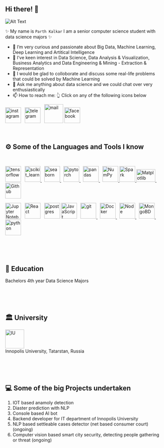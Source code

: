 ## Hi there! :wave:

![Alt Text](https://media.giphy.com/media/vFKqnCdLPNOKc/giphy.gif) 

✨ My name is `Parth Kalkar` I am a senior computer science student with data science majors ✨


- 🔭 I’m very curious and passionate about Big Data, Machine Learning, Deep Learning and Artitical Intelligence
- 🌱 I’ve keen interest in Data Science, Data Analysis & Visualization, Business Analytics and Data Engineering & Mining - Extraction & Representation
- 👯 I would be glad to colloborate and discuss some real-life problems that could be solved by Machine Learning
- 💬 Ask me anything about data science and we could chat over very enthusiastically
- 📫 How to reach me: 👆 Click on any of the following icons below 

 <a href="https://www.instagram.com/erik_phillander/" target="_blank" rel="noreferrer"> <img src="https://media4.giphy.com/media/eTtXHP8CyQHHa4M8EM/200w.webp?cid=ecf05e47w70y4ti9kcbgc0d174dub29rv6s4yhuhbh00709m&rid=200w.webp&ct=s" alt="instagram" width="50" height="50"/></a>   &nbsp;   <a href="https://t.me/ParthKalkar" target="_blank" rel="noreferrer"> <img src="https://c.tenor.com/s-XyqNCtw7QAAAAi/telegram.gif" alt="telegram" width="50" height="50"/></a> &nbsp; <a href="mailto:parthkalkar111@gmail.com" target="_blank" rel="noreferrer"> <img src="https://media4.giphy.com/media/KxlbRn0HuTW7gZID83/giphy.webp?cid=ecf05e478tpxg3xdjlmb9f8nptfokgkhk2v6kfmfxnrj8n5g&rid=giphy.webp&ct=s" alt="mail" width="60" height="60"/></a> <a href="https://www.facebook.com/parth.kalkar/" target="_blank" rel="noreferrer"> <img src="https://media3.giphy.com/media/uxPlGvoc1TlgPF0deH/200w.webp?cid=ecf05e47z5k3a32t04ano55a5ulic1ictlezlo8raya2l9h4&rid=200w.webp&ct=s" alt="facebook" width="50" height="50"/></a>
      
<br>

## ⚙ Some of the Languages and Tools I know
<br>
<p align="left">
<a href="https://www.tensorflow.org" target="_blank" rel="noreferrer"> <img src="https://media3.giphy.com/media/SU2ic3wTfuC6JhD1lA/giphy.webp?cid=ecf05e47hpmrfe46yfbz14y8p6wkjqg4kj5hjpffjn2zan9d&rid=giphy.webp&ct=s" alt="tensorflow" width="50" height="50"/></a> &nbsp; <a href="https://scikit-learn.org/" target="_blank" rel="noreferrer"> <img src="https://upload.wikimedia.org/wikipedia/commons/0/05/Scikit_learn_logo_small.svg" alt="scikit_learn" width="50" height="50"/> </a> &nbsp; <a href="https://seaborn.pydata.org/" target="_blank" rel="noreferrer"> <img src="https://seaborn.pydata.org/_images/logo-mark-lightbg.svg" alt="seaborn" width="50" height="50"/> </a> &nbsp; <a href="https://pytorch.org/" target="_blank" rel="noreferrer"> <img src="https://www.vectorlogo.zone/logos/pytorch/pytorch-icon.svg" alt="pytorch" width="50" height="50"/> </a> &nbsp; <a href="https://pandas.pydata.org/" target="_blank" rel="noreferrer"> <img src="https://media0.giphy.com/media/p7l6subf8WlFK/200.webp?cid=ecf05e472j8ufhiqbsz74tfghvw67xyg4skm5z8ejqldvg6f&rid=200.webp&ct=s" alt="pandas" width="50" height="50"/> </a> &nbsp; <a href="https://numpy.org/doc/" target="_blank" rel="noreferrer"> <img src="https://www.vectorlogo.zone/logos/numpy/numpy-icon.svg" alt="NumPy" width="50" height="50"/> </a>  <a href="https://spark.apache.org/docs/latest/api/python/" target="_blank" rel="noreferrer"> <img src="https://www.vectorlogo.zone/logos/apache_spark/apache_spark-ar21.svg" alt="Spark" width="50" height="50"/> </a> <a href="https://matplotlib.org/stable/index.html" target="_blank" rel="noreferrer"> <img src="https://seeklogo.com/images/M/matplotlib-logo-AEB3DC9BB4-seeklogo.com.png" alt="Matplotlib" width="60" height="40"/> </a>  &nbsp;  <a href="https://github.com/Jayveersinh-Raj" target="_blank" rel="noreferrer"> <img src="https://media3.giphy.com/media/KzJkzjggfGN5Py6nkT/200.webp?cid=ecf05e475lboadlycpr8ejchbq584fcya6227vclc9oldkp7&rid=200.webp&ct=s" alt="Github" width="50" height="50"/> </a>

<a href="https://jupyter.org/" target="_blank" rel="noreferrer"> <img alt="Jupyter Notebook" width="50" height="50" src="https://img.icons8.com/fluency/344/jupyter.png"></a> &nbsp; <a href="https://reactjs.org/docs/getting-started.html" target="_blank" rel="noreferrer"> <img alt="React" width="50" height="50" src="https://media3.giphy.com/media/eNAsjO55tPbgaor7ma/200w.webp?cid=ecf05e47xgjadiso624stjb4qu4yvdu57rpz12lk0d6t38qk&rid=200w.webp&ct=s"></a>  &nbsp;  <a href="https://www.postgresql.org/docs/" target="_blank" rel="noreferrer"><img alt="postgres" width="50" height="50" src="https://img.icons8.com/color/344/postgreesql.png" /></a> <a href="https://developer.mozilla.org/en-US/docs/Web/JavaScript" target="_blank" rel="noreferrer"> <img src="https://media1.giphy.com/media/ln7z2eWriiQAllfVcn/200w.webp?cid=ecf05e47v32fb9lwgerup3mp93jolrnmadrswh6lek4qz0pu&rid=200w.webp&ct=s" alt="JavaScript" width="50" height="50"/></a> &nbsp; <a href="https://git-scm.com/" target="_blank" rel="noreferrer"> <img src="https://www.vectorlogo.zone/logos/git-scm/git-scm-icon.svg" alt="git" width="50" height="50"/> </a>  &nbsp;  <a href="https://docs.docker.com/" target="_blank" rel="noreferrer"> <img src="https://media0.giphy.com/media/RDgDB1Bqo6sQnHOVZf/200w.webp?cid=ecf05e47oiplmewdzm524ug3f7xmwi3otqau3389qsvxv7y9&rid=200w.webp&ct=s" alt="Docker" width="50" height="50"/> </a>    &nbsp;   <a href="https://nodejs.org/en/docs/" target="_blank" rel="noreferrer"> <img src="https://img.icons8.com/color/344/nodejs.png" alt="Node" width="50" height="50"/> </a> &nbsp; <a href="https://www.mongodb.com/docs/" target="_blank" rel="noreferrer"> <img src="https://cdn.iconscout.com/icon/free/png-128/mongodb-5-1175140.png" alt="MongoBD" width="50" height="50"/> </a>   &nbsp;       <a href="https://www.python.org" target="_blank" rel="noreferrer"> <img src="https://media3.giphy.com/media/LMt9638dO8dftAjtco/200.webp?cid=ecf05e473jsalgnr0edawythfdeh3o2gnrisk725vn7x9n72&rid=200.webp&ct=s" alt="python" width="50" height="50"/> </a>    </p>
 



<br>
<br>
<br>

## 📖 Education 
 Bachelors 4th year Data Science Majors
 
<br>
<br>
<br>

## 🏛️ University
 <a href="https://innopolis.university/en/" target="_blank" rel="noreferrer"> <img src="https://user-images.githubusercontent.com/69463767/186536698-346a6c35-a42f-4726-9377-94d56e92b1ec.png" alt="IU" width="60" height="60"/></a><br>
 Innopolis University, Tatarstan, Russia  

<br>
<br>
<br>
 
 ## 💻 Some of the big Projects undertaken
  1. IOT based anamoly detection
  2. Diaster prediction with NLP
  3. Console based AI bot
  4. Backend developer for IT department of Innopolis University
  5. NLP based settleable cases detector (net based consumer court)(ongoing)
  6. Computer vision based smart city security, detecting people gathering or threat (ongoing)
